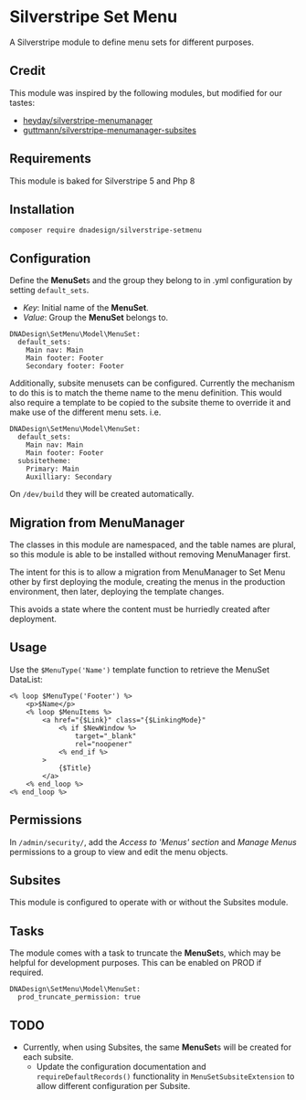 # Silverstripe Set Menu
A Silverstripe module to define menu sets for different purposes.

## Credit
This module was inspired by the following modules, but modified for our tastes:
- [heyday/silverstripe-menumanager](https://github.com/heyday/silverstripe-menumanager)
-  [guttmann/silverstripe-menumanager-subsites](https://github.com/guttmann/silverstripe-menumanager-subsites)

## Requirements
This module is baked for Silverstripe 5 and Php 8

## Installation
`composer require dnadesign/silverstripe-setmenu`

## Configuration
Define the **MenuSet**s and the group they belong to in .yml configuration by setting `default_sets`. 

- _Key_: Initial name of the **MenuSet**.
- _Value_: Group the **MenuSet** belongs to.

```
DNADesign\SetMenu\Model\MenuSet:
  default_sets:
    Main nav: Main
    Main footer: Footer
    Secondary footer: Footer
```
Additionally, subsite menusets can be configured. Currently the mechanism to do this is to match the theme name to the menu definition. This would also require a template to be copied to the subsite theme to override it and make use of the different menu sets.
i.e.

```
DNADesign\SetMenu\Model\MenuSet:
  default_sets:
    Main nav: Main
    Main footer: Footer
  subsitetheme:
    Primary: Main
    Auxilliary: Secondary
```

On `/dev/build` they will be created automatically.

## Migration from MenuManager
The classes in this module are namespaced, and the table names are plural, so this module is able to be installed without removing MenuManager first. 

The intent for this is to allow a migration from MenuManager to Set Menu other by first deploying the module, creating the menus in the production environment, then later, deploying the template changes.

This avoids a state where the content must be hurriedly created after deployment. 

## Usage

Use the `$MenuType('Name')` template function to retrieve the MenuSet DataList:
```
<% loop $MenuType('Footer') %>
    <p>$Name</p>
    <% loop $MenuItems %>
        <a href="{$Link}" class="{$LinkingMode}"
            <% if $NewWindow %>
                target="_blank"
                rel="noopener"
            <% end_if %>
        >
            {$Title}
        </a>
    <% end_loop %>
<% end_loop %>
```
## Permissions
In `/admin/security/`, add the _Access to 'Menus' section_ and _Manage Menus_ permissions to a group to view and edit the menu objects.
## Subsites
This module is configured to operate with or without the Subsites module.

## Tasks
The module comes with a task to truncate the **MenuSet**s, which may be helpful for development purposes. This can be enabled on PROD if required.

```
DNADesign\SetMenu\Model\MenuSet:
  prod_truncate_permission: true
```

## TODO
- Currently, when using Subsites, the same **MenuSet**s will be created for each subsite.
  - Update the configuration documentation and `requireDefaultRecords()` functionality in `MenuSetSubsiteExtension` to allow different configuration per Subsite.
